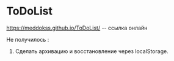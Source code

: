 # ToDoList
https://meddokss.github.io/ToDoList/ -- ссылка онлайн

Не получилось :<br>
1. Cделать архивацию и восстановление через localStorage.<br>

